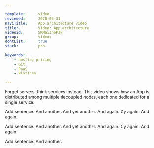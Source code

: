 ```yaml
---

template:      video
reviewed:      2020-05-31
naviTitle:     App architecture video
title:         Video: App architecture
videoid:       SKMaiJhoPJw
group:         Videos
dontList:      true
stack:         pro

keywords:
    - hosting pricing
    - Git
    - PaaS
    - Platform

---
```


Forget servers, think services instead. This video shows how an App is distributed among multiple decoupled nodes, each one dedicated for a single service.

Add sentence. And another. And yet another. And again. Oy again. And again.

Add sentence. And another. And yet another. And again. Oy again. And again.

Add sentence. And another.